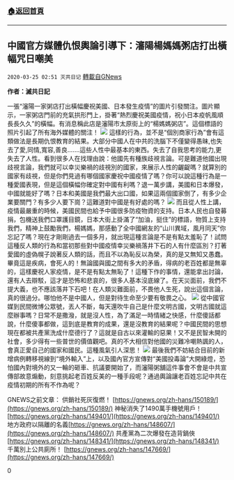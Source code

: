 ###  [:house:返回首頁](https://github.com/ourhimalayas/txt)
---

## 中國官方媒體仇恨輿論引導下：瀋陽楊媽媽粥店打出橫幅咒日嘲美
`2020-03-25 02:51 灭共日记` [轉載自GNews](https://gnews.org/zh-hant/152278/)

**作者：滅共日記**

一張“瀋陽一家粥店打出橫幅慶祝美國、日本發生疫情”的圖片引發關注。圖片顯示，一家粥店門前的充氣拱形門上，掛著“熱烈慶祝美國疫情，祝小日本疫帆風順長長久久”的橫幅。有消息稱此店是瀋陽市太原街上的“楊媽媽粥店”。這個標語的照片引起了所有海外媒體的關注！
![](https://s3-ap-northeast-1.amazonaws.com/news.guo.offload.media/wp-content/uploads/2020/03/25025026/1-1-65.jpg)
這樣的行為，並不是“個別商家行為”會有這類做法是長期仇恨教育的結果。大部分中國人在中共的洗腦下不僅變得愚昧,也失去了愛,同情,寬容,善良…….這些人性中最基本的東西。失去了自我思考的能力,更失去了人性。看到很多人在找理由說：他國先有種族歧視言論。可是難道他國出現歧視言論，我們就可以幸災樂禍的歧視別的國家，來展示人性的齷齪嗎？就算別的國家有歧視，但是你們見過有哪個國家慶祝中國疫情了嗎？你可以說這種行為是一種愛國表現，但是這個橫幅你確定對中國有利嗎？退一萬步講，美國和日本爆發，中國就能好了嗎？日本和美國是我們最大出口國，如果這兩個國家倒了，有多少企業要關門？有多少人要下崗？這難道對中國是有好處的嗎？
![](https://s3-ap-northeast-1.amazonaws.com/news.guo.offload.media/wp-content/uploads/2020/03/25025011/2-4-35.jpg)
而且從人性上講，疫情最嚴重的時候，美國民間也給予中國很多防疫物資的支持。日本人民也自發募捐，包機送我們口罩護目鏡，日本大街上掛滿了“加油，挺住”的標語，物質上支持我們，精神上鼓勵我們，楊媽媽，那感動了全中國網友的“山川異域，風月同天”你忘記了嗎？現在才剛剛過去一個多月，就出現這種言論是不是有點太羞恥了！試問這種反人類的行為和當初那些對中國疫情幸災樂禍落井下石的人有什麼區別？打著愛國的虛偽幌子說著反人類的話，而且不以為恥反以為榮，真的是又無知又愚蠢。畢竟這是疾病，會死人的！無論國與國之間有多大的矛盾，得病的老百姓都是無辜的，這樣慶祝人家疫情，是不是有點太無恥了！這種下作的事情，還能拿出討論，還有人去辯駁，這才是恐怖和悲哀的，很多人基本沒底線了。在天災面前，我們不提大義，也不應該落井下石吧！在人類災難面前，不畏他人生死，說出這個言論，真的很過分。哪怕他不是中國人，但是對待生命至少要有敬畏之心。
![](https://s3-ap-northeast-1.amazonaws.com/news.guo.offload.media/wp-content/uploads/2020/03/25024840/3-63.jpg)
從中國官媒到民間微博公眾號，丟人不斷，每天還吹牛自己是什麼文明古國，文明古國就這麼辦事嗎？日常不是撒潑，就是沒人性，為了滿足一時情緒之快感，什麼傻話都說，什麼傻事都做，這到底是教育的成果，還是沒教育的結果呢？中國民間的思想現在都被共產黨洗成什麼德行了？這就是自古以來灌輸的惡果！又不是民智未開的社會，多少得有一些普世的價值觀吧。真的不大相信對他國的災難冷嘲熱諷的人，會真正愛自己的國家和國民。這種風氣引人深思！
![](https://s3-ap-northeast-1.amazonaws.com/news.guo.offload.media/wp-content/uploads/2020/03/25024915/4-1-16.jpg)
最後我們不妨結合目前的新增病例轉移視線到“境外輸入”上，以及國內官方宣傳對“美國投毒論”大開綠燈，恐怕國內對境外的又一輪的砸車、抗議要開始了，而瀋陽粥舖這件事會不會是中共宣傳部故意煽動，刻意挑起老百姓反美的一種手段呢？通過輿論讓老百姓忘記中共在疫情初期的所有不作為呢？

GNEWS之前文章： 
供銷社死灰復燃！ [https://gnews.org/zh-hans/150189/](https://gnews.org/zh-hans/150189/) 
神秘消失了1490萬手機號用戶！ [https://gnews.org/zh-hans/149401/](https://gnews.org/zh-hans/149401/) 
地方政府以隔離的名義[https://gnews.org/zh-hans/148607/](https://gnews.org/zh-hans/148607/) 
共產黨為二次爆發在造背鍋俠[https://gnews.org/zh-hans/148341/](https://gnews.org/zh-hans/148341/) 
千萬別上公共廁所！ [https://gnews.org/zh-hans/147669/](https://gnews.org/zh-hans/147669/)

0
